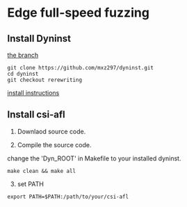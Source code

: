 # Edge full-speed fuzzing


## Install Dyninst

[the branch](https://github.com/mxz297/dyninst/tree/rerewriting)

```
git clone https://github.com/mxz297/dyninst.git
cd dyninst
git checkout rerewriting
```
[install instructions]((https://github.com/mxz297/dyninst/tree/rerewriting))


## Install csi-afl

1. Downlaod source code.

2. Compile the source code.

change the 'Dyn_ROOT' in Makefile to your installed dyninst.

```
make clean && make all
```

3. set PATH
```
export PATH=$PATH:/path/to/your/csi-afl
```